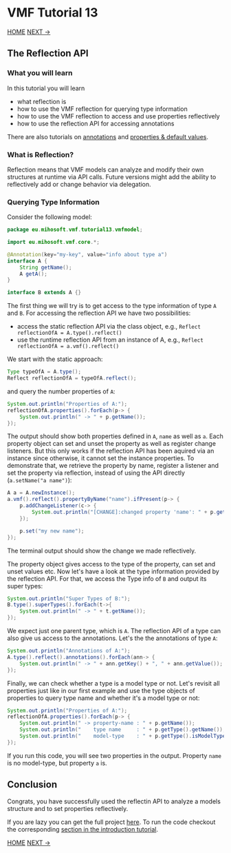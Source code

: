# VMF Tutorial 13

[HOME](https://github.com/miho/VMF-Tutorials/blob/master/README.md) [NEXT ->](https://github.com/miho/VMF-Tutorials/blob/master/VMF-Tutorial-14/README.md)

## The Reflection API

### What you will learn

In this tutorial you will learn

- what reflection is
- how to use the VMF reflection for querying type information
- how to use the VMF reflection to access and use properties reflectively
- how to use the reflection API for accessing annotations

There are also tutorials on [annotations](https://github.com/miho/VMF-Tutorials/blob/master/VMF-Tutorial-11/README.md) and [properties & default values](https://github.com/miho/VMF-Tutorials/blob/master/VMF-Tutorial-09/README.md).

### What is Reflection?

Reflection means that VMF models can analyze and modify their own structures 
at runtime via API calls. Future versions might add the ability to reflectively
add or change behavior via delegation.

### Querying Type Information

Consider the following model:

```java
package eu.mihosoft.vmf.tutorial13.vmfmodel;

import eu.mihosoft.vmf.core.*;

@Annotation(key="my-key", value="info about type a")
interface A {
    String getName();
    A getA();
}

interface B extends A {}
```

The first thing we will try is to get access to the type information of type `A` and `B`. For accessing the reflection API we have two possibilities:

- access the static reflection API via the class object, e.g., `Reflect reflectionOfA = A.type().reflect()`
- use the runtime reflection API from an instance of A, e.g., `Reflect reflectionOfA = a.vmf().reflect()`

We start with the static approach:

```java
Type typeOfA = A.type();
Reflect reflectionOfA = typeOfA.reflect();
```

and query the number properties of `A`:

```java
System.out.println("Properties of A:");
reflectionOfA.properties().forEach(p-> {
    System.out.println(" -> " + p.getName());
});
```

The output should show both properties defined in `A`, `name` as well as `a`. Each property object can set and unset
the property as well as register change listeners. But this only works if the reflection API has been aquired via an instance
since otherwise, it cannot set the instance properties. To demonstrate that, we retrieve the property by name, register
a listener and set the property via reflection, instead of using the API directly (`a.setName("a name")`):

```java
A a = A.newInstance();
a.vmf().reflect().propertyByName("name").ifPresent(p-> {
    p.addChangeListener(c-> {
        System.out.println("[CHANGE]:changed property 'name': " + p.get());
    });

    p.set("my new name");
});
```

The terminal output should show the change we made reflectively.

The property object gives access to the type of the property, can set and unset values etc. Now let's have a look at the type information provided by the reflection API. For that, we access the Type info of `B` and output its super types:

```java
System.out.println("Super Types of B:");
B.type().superTypes().forEach(t->{
    System.out.println(" -> " + t.getName());
});
```

We expect just one parent type, which is `A`. The reflection API of a type can also give us access to the annotations. Let's the the annotations of type `A`:

```java
System.out.println("Annotations of A:");
A.type().reflect().annotations().forEach(ann-> {
    System.out.println(" -> " + ann.getKey() + ", " + ann.getValue());
});
```

Finally, we can check whether a type is a model type or not. Let's revisit all properties just like in our first example and use the type objects of properties to query type name and whether it's a model type or not:

```java
System.out.println("Properties of A:");
reflectionOfA.properties().forEach(p-> {
    System.out.println(" -> property-name : " + p.getName());
    System.out.println("    type name     : " + p.getType().getName());
    System.out.println("    model-type    : " + p.getType().isModelType());
});
```

If you run this code, you will see two properties in the output. Property `name` is no model-type, but property `a` is.

## Conclusion

Congrats, you have successfully used the reflectin API to analyze a models structure and  to set properties reflectively.

If you are lazy you can get the full project [here](https://github.com/miho/VMF-Tutorials/tree/master/VMF-Tutorial-13). To run the code checkout the corresponding [section in the introduction tutorial](https://github.com/miho/VMF-Tutorials/blob/master/VMF-Tutorial-01/README.md#running-the-tutorial).


[HOME](https://github.com/miho/VMF-Tutorials/blob/master/README.md) [NEXT ->](https://github.com/miho/VMF-Tutorials/blob/master/VMF-Tutorial-14/README.md)



